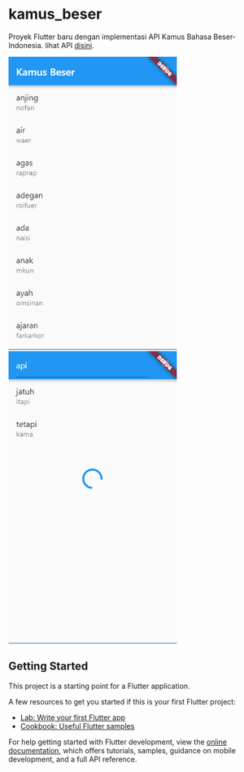 # kamus_beser

Proyek Flutter baru dengan implementasi API Kamus Bahasa Beser-Indonesia. lihat API [disini](https://github.com/nauwimanuel/kamus).

![Tampilan Aplikasi Beser](BeserApp.PNG)
![Tampilan Aplikasi Beser Fungsi Pencarian](BeserApp-Search.PNG)

## Getting Started

This project is a starting point for a Flutter application.

A few resources to get you started if this is your first Flutter project:

- [Lab: Write your first Flutter app](https://docs.flutter.dev/get-started/codelab)
- [Cookbook: Useful Flutter samples](https://docs.flutter.dev/cookbook)

For help getting started with Flutter development, view the
[online documentation](https://docs.flutter.dev/), which offers tutorials,
samples, guidance on mobile development, and a full API reference.
